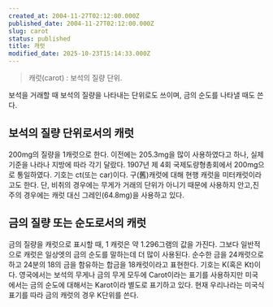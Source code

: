 ```yaml
---
created_at: 2004-11-27T02:12:00.000Z
published_date: 2004-11-27T02:12:00.000Z
slug: carot
status: published
title: 캐럿
modified_date: 2025-10-23T15:14:33.000Z
---
```


> 캐럿(carot) : 보석의 질량 단위.

보석을 거래할 때 보석의 질량을 나타내는 단위로도 쓰이며, 금의 순도를 나타낼 때도 쓴다. 

## 보석의 질량 단위로서의 캐럿

200mg의 질량을 1캐럿으로 한다. 이전에는 205.3mg을 많이 사용하였다고 하나, 실제 기준을 나라나 지방에 따라 각기 달랐다. 1907년 제 4회 국제도량형총회에서 200mg으로 통일하였다. 기호는 ct(또는 car)이다. 구(舊)캐럿에 대해 현행 캐럿을 미터캐럿이라고도 한다. 단, 비취의 경우에는 무게가 거래의 단위가 아니기 때문에 사용하지 안고,진주의 경우에는 캐럿 대신 그레인(64.8mg)을 사용하고 있다. 

## 금의 질량 또는 순도로서의 캐럿

금의 질량을 캐럿으로 표시할 때, 1 캐럿은 약 1.296그램의 값을 가진다. 그보다 일반적으로 캐럿은 일상엣의 금의 순도를 말하는데 더 많이 사용된다. 순수한 금을 24캐럿으로 하고 24분의 18의 금을 함유하는 합금을 18캐럿이라고 표현한다. 기호는 K(혹은 Kt)이다. 영국에서는 보석의 무게나 금의 무게 모두에 Carot이라는 표기를 사용하지만 미국에서는 금의 순도에 대해서는 Karot이라 별도로 표기하고 있다. 현재 우리나라는 미국식 표기를 따라 금의 캐럿의 경우 K단위를 쓴다.